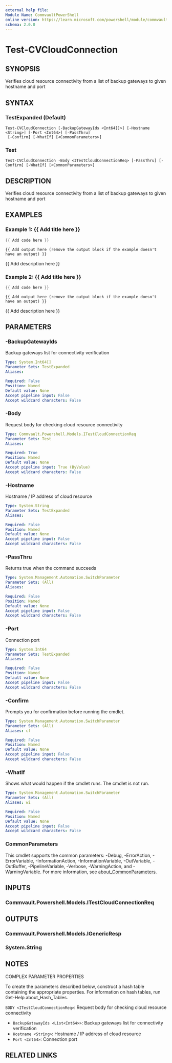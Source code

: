 ```yaml
---
external help file:
Module Name: CommvaultPowerShell
online version: https://learn.microsoft.com/powershell/module/commvaultpowershell/test-cvcloudconnection
schema: 2.0.0
---
```


# Test-CVCloudConnection

## SYNOPSIS
Verifies cloud resource connectivity from a list of backup gateways to given hostname and port

## SYNTAX

### TestExpanded (Default)
```
Test-CVCloudConnection [-BackupGatewayIds <Int64[]>] [-Hostname <String>] [-Port <Int64>] [-PassThru]
 [-Confirm] [-WhatIf] [<CommonParameters>]
```

### Test
```
Test-CVCloudConnection -Body <ITestCloudConnectionReq> [-PassThru] [-Confirm] [-WhatIf] [<CommonParameters>]
```

## DESCRIPTION
Verifies cloud resource connectivity from a list of backup gateways to given hostname and port

## EXAMPLES

### Example 1: {{ Add title here }}
```powershell
{{ Add code here }}
```

```output
{{ Add output here (remove the output block if the example doesn't have an output) }}
```

{{ Add description here }}

### Example 2: {{ Add title here }}
```powershell
{{ Add code here }}
```

```output
{{ Add output here (remove the output block if the example doesn't have an output) }}
```

{{ Add description here }}

## PARAMETERS

### -BackupGatewayIds
Backup gateways list for connectivity verification

```yaml
Type: System.Int64[]
Parameter Sets: TestExpanded
Aliases:

Required: False
Position: Named
Default value: None
Accept pipeline input: False
Accept wildcard characters: False
```

### -Body
Request body for checking cloud resource connectivity

```yaml
Type: Commvault.Powershell.Models.ITestCloudConnectionReq
Parameter Sets: Test
Aliases:

Required: True
Position: Named
Default value: None
Accept pipeline input: True (ByValue)
Accept wildcard characters: False
```

### -Hostname
Hostname / IP address of cloud resource

```yaml
Type: System.String
Parameter Sets: TestExpanded
Aliases:

Required: False
Position: Named
Default value: None
Accept pipeline input: False
Accept wildcard characters: False
```

### -PassThru
Returns true when the command succeeds

```yaml
Type: System.Management.Automation.SwitchParameter
Parameter Sets: (All)
Aliases:

Required: False
Position: Named
Default value: None
Accept pipeline input: False
Accept wildcard characters: False
```

### -Port
Connection port

```yaml
Type: System.Int64
Parameter Sets: TestExpanded
Aliases:

Required: False
Position: Named
Default value: None
Accept pipeline input: False
Accept wildcard characters: False
```

### -Confirm
Prompts you for confirmation before running the cmdlet.

```yaml
Type: System.Management.Automation.SwitchParameter
Parameter Sets: (All)
Aliases: cf

Required: False
Position: Named
Default value: None
Accept pipeline input: False
Accept wildcard characters: False
```

### -WhatIf
Shows what would happen if the cmdlet runs.
The cmdlet is not run.

```yaml
Type: System.Management.Automation.SwitchParameter
Parameter Sets: (All)
Aliases: wi

Required: False
Position: Named
Default value: None
Accept pipeline input: False
Accept wildcard characters: False
```

### CommonParameters
This cmdlet supports the common parameters: -Debug, -ErrorAction, -ErrorVariable, -InformationAction, -InformationVariable, -OutVariable, -OutBuffer, -PipelineVariable, -Verbose, -WarningAction, and -WarningVariable. For more information, see [about_CommonParameters](http://go.microsoft.com/fwlink/?LinkID=113216).

## INPUTS

### Commvault.Powershell.Models.ITestCloudConnectionReq

## OUTPUTS

### Commvault.Powershell.Models.IGenericResp

### System.String

## NOTES

COMPLEX PARAMETER PROPERTIES

To create the parameters described below, construct a hash table containing the appropriate properties. For information on hash tables, run Get-Help about_Hash_Tables.


`BODY <ITestCloudConnectionReq>`: Request body for checking cloud resource connectivity
  - `BackupGatewayIds <List<Int64>>`: Backup gateways list for connectivity verification
  - `Hostname <String>`: Hostname / IP address of cloud resource
  - `Port <Int64>`: Connection port

## RELATED LINKS

